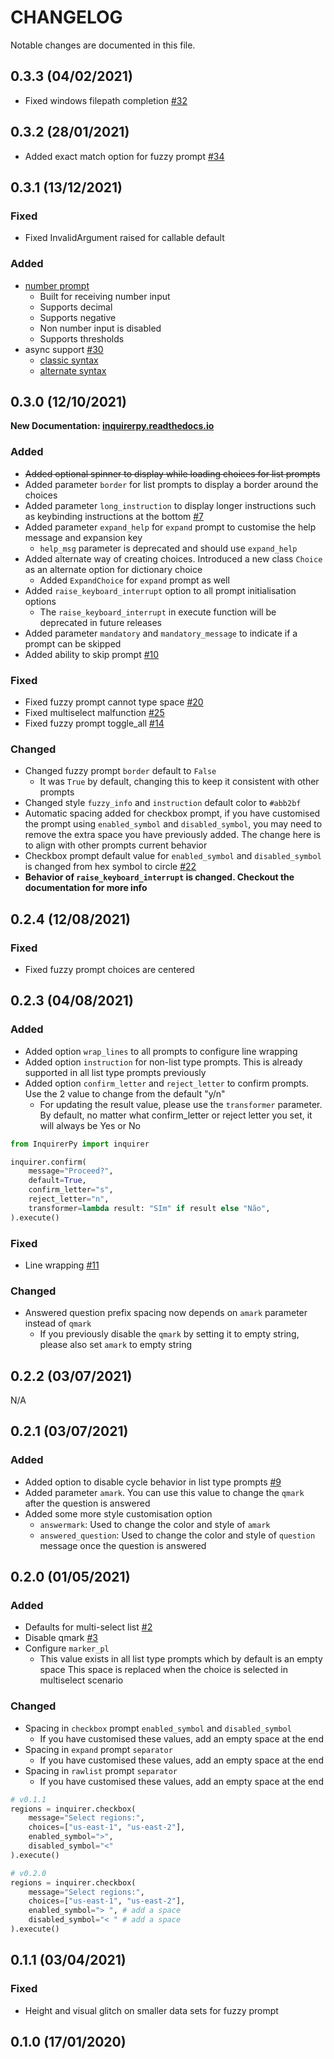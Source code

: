 # CHANGELOG

Notable changes are documented in this file.

## 0.3.3 (04/02/2021)

- Fixed windows filepath completion [#32](https://github.com/kazhala/InquirerPy/issues/32)

## 0.3.2 (28/01/2021)

- Added exact match option for fuzzy prompt [#34](https://github.com/kazhala/InquirerPy/issues/34)

## 0.3.1 (13/12/2021)

### Fixed

- Fixed InvalidArgument raised for callable default

### Added

- [number prompt](https://inquirerpy.readthedocs.io/en/latest/pages/prompts/number.html)
  - Built for receiving number input
  - Supports decimal
  - Supports negative
  - Non number input is disabled
  - Supports thresholds
- async support [#30](https://github.com/kazhala/InquirerPy/issues/30)
  - [classic syntax](https://inquirerpy.readthedocs.io/en/latest/pages/prompt.html#asynchronous-execution)
  - [alternate syntax](https://inquirerpy.readthedocs.io/en/latest/pages/inquirer.html#asynchronous-execution)

## 0.3.0 (12/10/2021)

**New Documentation: [inquirerpy.readthedocs.io](https://inquirerpy.readthedocs.io/en/latest/)**

### Added

- ~~Added optional spinner to display while loading choices for list prompts~~
- Added parameter `border` for list prompts to display a border around the choices
- Added parameter `long_instruction` to display longer instructions such as keybinding instructions at the bottom [#7](https://github.com/kazhala/InquirerPy/issues/7)
- Added parameter `expand_help` for `expand` prompt to customise the help message and expansion key
  - `help_msg` parameter is deprecated and should use `expand_help`
- Added alternate way of creating choices. Introduced a new class `Choice` as an alternate option for dictionary choice
  - Added `ExpandChoice` for `expand` prompt as well
- Added `raise_keyboard_interrupt` option to all prompt initialisation options
  - The `raise_keyboard_interrupt` in execute function will be deprecated in future releases
- Added parameter `mandatory` and `mandatory_message` to indicate if a prompt can be skipped
- Added ability to skip prompt [#10](https://github.com/kazhala/InquirerPy/issues/10)

### Fixed

- Fixed fuzzy prompt cannot type space [#20](https://github.com/kazhala/InquirerPy/issues/20)
- Fixed multiselect malfunction [#25](https://github.com/kazhala/InquirerPy/issues/25)
- Fixed fuzzy prompt toggle_all [#14](https://github.com/kazhala/InquirerPy/issues/14)

### Changed

- Changed fuzzy prompt `border` default to `False`
  - It was `True` by default, changing this to keep it consistent with other prompts
- Changed style `fuzzy_info` and `instruction` default color to `#abb2bf`
- Automatic spacing added for checkbox prompt, if you have customised the prompt using `enabled_symbol` and `disabled_symbol`,
  you may need to remove the extra space you have previously added. The change here is to align with other prompts current behavior
- Checkbox prompt default value for `enabled_symbol` and `disabled_symbol` is changed from hex symbol to circle [#22](https://github.com/kazhala/InquirerPy/issues/22)
- **Behavior of `raise_keyboard_interrupt` is changed. Checkout the documentation for more info**

## 0.2.4 (12/08/2021)

### Fixed

- Fixed fuzzy prompt choices are centered

## 0.2.3 (04/08/2021)

### Added

- Added option `wrap_lines` to all prompts to configure line wrapping
- Added option `instruction` for non-list type prompts. This is already supported in all list type prompts previously
- Added option `confirm_letter` and `reject_letter` to confirm prompts. Use the 2 value to change from the default "y/n"
  - For updating the result value, please use the `transformer` parameter. By default, no matter what confirm_letter or
    reject letter you set, it will always be Yes or No

```python
from InquirerPy import inquirer

inquirer.confirm(
    message="Proceed?",
    default=True,
    confirm_letter="s",
    reject_letter="n",
    transformer=lambda result: "SIm" if result else "Não",
).execute()
```

### Fixed

- Line wrapping [#11](https://github.com/kazhala/InquirerPy/issues/11)

### Changed

- Answered question prefix spacing now depends on `amark` parameter instead of `qmark`
  - If you previously disable the `qmark` by setting it to empty string, please also set `amark` to empty string

## 0.2.2 (03/07/2021)

N/A

## 0.2.1 (03/07/2021)

### Added

- Added option to disable cycle behavior in list type prompts [#9](https://github.com/kazhala/InquirerPy/issues/9)
- Added parameter `amark`. You can use this value to change the `qmark` after the question is answered
- Added some more style customisation option
  - `answermark`: Used to change the color and style of `amark`
  - `answered_question`: Used to change the color and style of `question` message once the question is answered

## 0.2.0 (01/05/2021)

### Added

- Defaults for multi-select list [#2](https://github.com/kazhala/InquirerPy/issues/2)
- Disable qmark [#3](https://github.com/kazhala/InquirerPy/issues/3)
- Configure `marker_pl`
  - This value exists in all list type prompts which by default is an empty space
    This space is replaced when the choice is selected in multiselect scenario

### Changed

- Spacing in `checkbox` prompt `enabled_symbol` and `disabled_symbol`
  - If you have customised these values, add an empty space at the end
- Spacing in `expand` prompt `separator`
  - If you have customised these values, add an empty space at the end
- Spacing in `rawlist` prompt `separator`
  - If you have customised these values, add an empty space at the end

```python
# v0.1.1
regions = inquirer.checkbox(
    message="Select regions:",
    choices=["us-east-1", "us-east-2"],
    enabled_symbol=">",
    disabled_symbol="<"
).execute()

# v0.2.0
regions = inquirer.checkbox(
    message="Select regions:",
    choices=["us-east-1", "us-east-2"],
    enabled_symbol="> ", # add a space
    disabled_symbol="< " # add a space
).execute()
```

## 0.1.1 (03/04/2021)

### Fixed

- Height and visual glitch on smaller data sets for fuzzy prompt

## 0.1.0 (17/01/2020)

